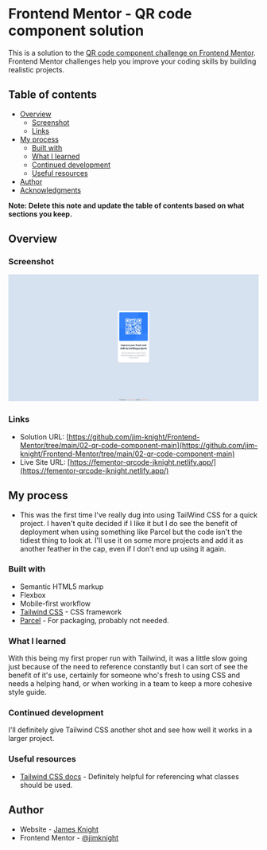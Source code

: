 # Frontend Mentor - QR code component solution

This is a solution to the [QR code component challenge on Frontend Mentor](https://www.frontendmentor.io/challenges/qr-code-component-iux_sIO_H). Frontend Mentor challenges help you improve your coding skills by building realistic projects.

## Table of contents

- [Overview](#overview)
  - [Screenshot](#screenshot)
  - [Links](#links)
- [My process](#my-process)
  - [Built with](#built-with)
  - [What I learned](#what-i-learned)
  - [Continued development](#continued-development)
  - [Useful resources](#useful-resources)
- [Author](#author)
- [Acknowledgments](#acknowledgments)

**Note: Delete this note and update the table of contents based on what sections you keep.**

## Overview

### Screenshot

![](./screenshot.jpg)

### Links

- Solution URL: [https://github.com/jim-knight/Frontend-Mentor/tree/main/02-qr-code-component-main](https://github.com/jim-knight/Frontend-Mentor/tree/main/02-qr-code-component-main)
- Live Site URL: [https://fementor-qrcode-jknight.netlify.app/](https://fementor-qrcode-jknight.netlify.app/)

## My process

- This was the first time I've really dug into using TailWind CSS for a quick project. I haven't quite decided if I like it but I do see the benefit of deployment when using something like Parcel but the code isn't the tidiest thing to look at. I'll use it on some more projects and add it as another feather in the cap, even if I don't end up using it again.

### Built with

- Semantic HTML5 markup
- Flexbox
- Mobile-first workflow
- [Tailwind CSS](https://tailwindcss.com/) - CSS framework
- [Parcel](https://parceljs.org/) - For packaging, probably not needed.

### What I learned

With this being my first proper run with Tailwind, it was a little slow going just because of the need to reference constantly but I can sort of see the benefit of it's use, certainly for someone who's fresh to using CSS and needs a helping hand, or when working in a team to keep a more cohesive style guide.

### Continued development

I'll definitely give Tailwind CSS another shot and see how well it works in a larger project.

### Useful resources

- [Tailwind CSS docs](https://tailwindcss.com/docs/installation) - Definitely helpful for referencing what classes should be used.

## Author

- Website - [James Knight](http://jknight.space/)
- Frontend Mentor - [@jimknight](https://www.frontendmentor.io/profile/jim-knight)
